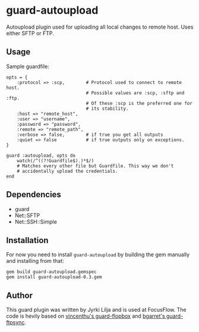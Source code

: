 guard-autoupload
================

Autoupload plugin used for uploading all local changes to remote host.
Uses either SFTP or FTP.

Usage
-----

Sample guardfile:

    opts = {
        :protocol => :scp,        # Protocol used to connect to remote host.
                                  # Possible values are :scp, :sftp and :ftp.
                                  # Of these :scp is the preferred one for
                                  # its stability.
        :host => "remote_host",
        :user => "username",
        :password => "password",
        :remote => "remote_path",
        :verbose => false,        # if true you get all outputs
        :quiet => false           # if true outputs only on exceptions.
    }

    guard :autoupload, opts do
        watch(/^((?!Guardfile$).)*$/)
        # Matches every other file but Guardfile. This way we don't
        # accidentally upload the credentials.
    end

Dependencies
------------

 - guard
 - Net::SFTP
 - Net::SSH::Simple

Installation
------------

For now you need to install `guard-autoupload` by building the gem manually
and installing from that:

    gem build guard-autoupload.gemspec
    gem install guard-autoupload-0.3.gem

Author
------

This guard plugin was written by Jyrki Lilja and is used at FocusFlow.
The code is hevily based on [vincenthu's guard-flopbox][gsftp] and
[bgarret's guard-ftpsync][gftp].

[gsftp]: https://github.com/vincentchu/guard-flopbox
[gftp]: https://github.com/bgarret/guard-ftpsync


